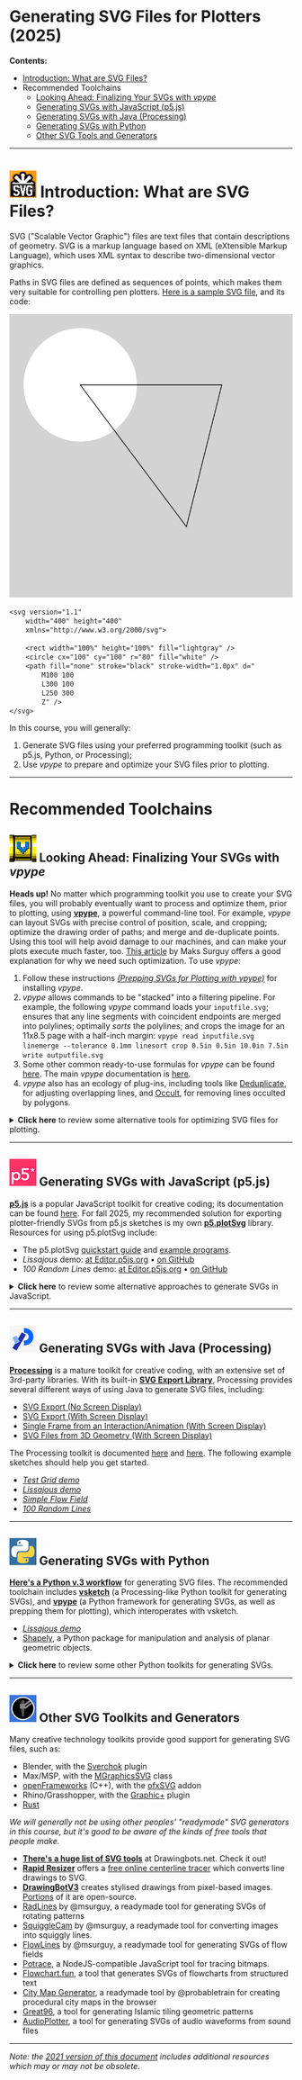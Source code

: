 # Generating SVG Files for Plotters (2025)

**Contents:** 

* [Introduction: What are SVG Files?](#-introduction-what-are-svg-files)
* Recommended Toolchains
	* [Looking Ahead: Finalizing Your SVGs with *vpype*](#-looking-ahead-finalizing-your-svgs-with-vpype)
	* [Generating SVGs with JavaScript (p5.js)](#-generating-svgs-with-javascript-p5js)
	* [Generating SVGs with Java (Processing)](#-generating-svgs-with-java-processing)
	* [Generating SVGs with Python](#-generating-svgs-with-python)
	* [Other SVG Tools and Generators](#-other-svg-toolkits-and-generators)

---

# ![SVG](img/svg_logo.png) Introduction: What are SVG Files?

SVG ("Scalable Vector Graphic") files are text files that contain descriptions of geometry. SVG is a markup language based on XML (eXtensible Markup Language), which uses XML syntax to describe two-dimensional vector graphics.

Paths in SVG files are defined as sequences of points, which makes them very suitable for controlling pen plotters. [Here is a sample SVG file](https://raw.githubusercontent.com/golanlevin/DrawingWithMachines/refs/heads/main/generating_svg/img/simple_svg.svg), and its code: 

<img src="img/simple_svg.svg">

```
<svg version="1.1"
	width="400" height="400"
	xmlns="http://www.w3.org/2000/svg">

	<rect width="100%" height="100%" fill="lightgray" />
	<circle cx="100" cy="100" r="80" fill="white" />
	<path fill="none" stroke="black" stroke-width="1.0px" d="
		M100 100 
		L300 100 
		L250 300 
		Z" />
</svg>
```

In this course, you will generally: 

1. Generate SVG files using your preferred programming toolkit (such as p5.js, Python, or Processing);
2. Use *vpype* to prepare and optimize your SVG files prior to plotting. 

---

# Recommended Toolchains

## ![vpype](img/vpype_logo.png) Looking Ahead: Finalizing Your SVGs with *vpype*

**Heads up!** No matter which programming toolkit you use to create your SVG files, you will probably eventually want to process and optimize them, prior to plotting, using [**vpype**](https://github.com/abey79/vpype), a powerful command-line tool. For example, *vpype* can layout SVGs with precise control of position, scale, and cropping; optimize the drawing order of paths; and merge and de-duplicate points. Using this tool will help avoid damage to our machines, and can make your plots execute much faster, too. [This article](https://plotterfiles.com/news/optimizing-files-for-plotting) by Maks Surguy offers a good explanation for why we need such optimization. To use *vpype*: 

1. Follow these instructions [*(Prepping SVGs for Plotting with vpype)*](vpype_svg_prep/README.md) for installing *vpype*.
2. *vpype* allows commands to be "stacked" into a filtering pipeline. For example, the following *vpype* command loads your `inputfile.svg`; ensures that any line segments with coincident endpoints are merged into polylines; optimally *sorts* the polylines; and crops the image for an 11x8.5 page with a half-inch margin: `vpype read inputfile.svg linemerge --tolerance 0.1mm linesort crop 0.5in 0.5in 10.0in 7.5in write outputfile.svg`
3. Some other common ready-to-use formulas for *vpype* can be found [here](https://github.com/abey79/vpype?tab=readme-ov-file#examples). The main *vpype* documentation is [here](https://vpype.readthedocs.io/en/latest/index.html).
4. *vpype* also has an ecology of plug-ins, including tools like [Deduplicate](https://github.com/LoicGoulefert/deduplicate), for adjusting overlapping lines, and [Occult](https://github.com/LoicGoulefert/occult), for removing lines occulted by polygons.

<details>
  <summary><strong>Click here</strong> to review some alternative tools for optimizing SVG files for plotting.</summary>
  
Tools like InkScape, Adobe Illustrator, and [Boxy-SVG](https://boxy-svg.com/) may be useful for certain operations, such as scaling and cropping, but they lack affordances for making *plotter-specific* optimizations to SVG files. As mentioned, *vpype* is the recommended tool for optimizing your SVGs in this course. However, there are two notable and potentially worthwhile alternatives: 

* [saxi](https://github.com/alexrudd2/saxi) - powerful, but AxiDraw-specific
* [PlotterFiles SVG Optimizer](https://plotterfiles.com/tools/optimizer) - simple and quick

</details>

---

## ![p5.js](img/p5_logo.png) Generating SVGs with JavaScript (p5.js)

[**p5.js**](https://p5js.org/) is a popular JavaScript toolkit for creative coding; its documentation can be found [here](https://p5js.org/reference/). For fall 2025, my recommended solution for exporting plotter-friendly SVGs from p5.js sketches is my own [**p5.plotSvg**](https://github.com/golanlevin/p5.plotSvg) library. Resources for using p5.plotSvg include:

* The p5.plotSvg [quickstart guide](https://github.com/golanlevin/p5.plotSvg/blob/main/README.md#quickstart-installation) and [example programs](https://github.com/golanlevin/p5.plotSvg/blob/main/examples/README.md). 
* *Lissajous* demo: [at Editor.p5js.org](https://editor.p5js.org/golan/sketches/vPpKzbp7h) • [on GitHub](p5js/p5_with_p5plotSvg/plotSvg_lissajous/sketch.js)
* *100 Random Lines* demo: [at Editor.p5js.org](https://editor.p5js.org/golan/sketches/KeTD57Bc9) • [on GitHub](p5js/p5_with_p5plotSvg/plotSvg_100_random_lines/sketch.js)


<details>
  <summary><strong>Click here</strong> to review some alternative approaches to generate SVGs in JavaScript.</summary>

* [*p5.js-svg*](https://github.com/zenozeng/p5.js-svg) p5.js library, by @zenozeng.  Note that this is an SVG *runtime* which completely replaces p5's Canvas-based renderer. For @zenozeng's p5.js-svg library, here is the *Lissajous demo* ([at Editor.p5js.org](https://editor.p5js.org/golan/sketches/JBWOKOQYH) and [on GitHub](p5js/p5_with_p5svgjs/svg_lissajous/sketch.js)); and a demo of *100 Random Lines* ([at Editor.p5js.org](https://editor.p5js.org/golan/sketches/afWmQU4yg) and [on GitHub](p5js/p5_with_p5svgjs/svg_random_lines/sketch.js)).
* Construct SVGs completely from scratch in p5.js: Demo [at Editor.p5js.org](https://editor.p5js.org/golan/sketches/cR3C_JI1-) • [on GitHub](p5js/p5_with_svg_from_scratch/sketch.js)
* [*Three.js*](https://threejs.org/) supports SVG export via its [SVGRenderer](https://threejs.org/docs/#examples/en/renderers/SVGRenderer) class.
* [*D3.js*](https://d3js.org/), widely used in data visualization, can export SVG as described [here](https://observablehq.com/@mbostock/saving-svg).
* [*svg5.js*](https://www.npmjs.com/package/svg5) by @MAKIO135:  (demo at [Editor.p5js.org](https://editor.p5js.org/golan/sketches/QbOhi4I1v))
* [*Rune.js*](http://runemadsen.github.io/rune.js/) by @runemadsen, with [rune.save.js](https://www.npmjs.com/package/rune.save.js) by @alterebro
* [*canvas-sketch*](https://github.com/mattdesl/canvas-sketch/) by @mattdesl, with [```pathsToSVG()```](https://github.com/mattdesl/canvas-sketch-util/blob/master/docs/penplot.md#pathsToSVG) from [canvas-sketch-util](https://github.com/mattdesl/canvas-sketch-util/blob/master/docs/penplot.md)
* [*Paper.js*](http://paperjs.org/) by @lehni, using [```exportSVG()```](http://paperjs.org/reference/project/#exportsvg) as shown [here](http://paperjs.org/features/#svg-import-and-export) 

</details>

---

## ![Processing](img/processing_logo.png) Generating SVGs with Java (Processing)

[**Processing**](https://processing.org/) is a mature toolkit for creative coding, with an extensive set of 3rd-party libraries. With its built-in [**SVG Export Library**](https://processing.org/reference/libraries/svg/index.html), Processing provides several different ways of using Java to generate SVG files, including: 

* [SVG Export (No Screen Display)](https://processing.org/reference/libraries/svg/index.html#svg-export-no-screen-display)
* [SVG Export (With Screen Display)](https://processing.org/reference/libraries/svg/index.html#svg-export-with-screen-display)
* [Single Frame from an Interaction/Animation (With Screen Display)](https://processing.org/reference/libraries/svg/index.html#single-frame-from-an-animation-with-screen-display)
* [SVG Files from 3D Geometry (With Screen Display)](https://processing.org/reference/libraries/svg/index.html#svg-files-from-3d-geometry-with-screen-display)

The Processing toolkit is documented [here](https://processing.org/reference) and [here](https://processing.org/environment). The following example sketches should help you get started.

* [*Test Grid demo*](processing_java/svg_testgrid/svg_testgrid.pde)
* [*Lissajous demo*](processing_java/svg_lissajous/svg_lissajous.pde)
* [*Simple Flow Field*](processing_java/svg_simpleFlowField/svg_simpleFlowField.pde)
* [*100 Random Lines*](processing_java/svg_random_lines/svg_random_lines.pde)

---

## ![Python](img/python_logo.png) Generating SVGs with Python 

[**Here's a Python v.3 workflow**](python/README.md) for generating SVG files. The recommended toolchain includes [**vsketch**](https://github.com/abey79/vsketch) (a Processing-like Python toolkit for generating SVGs), and [**vpype**](https://vpype.readthedocs.io/en/latest/index.html) (a Python framework for generating SVGs, as well as prepping them for plotting), which interoperates with vsketch.

  * [*Lissajous demo*](python/svg_lissajous/sketch_svg_lissajous.py)
  * [Shapely](https://shapely.readthedocs.io/en/latest/project.html), a Python package for manipulation and analysis of planar geometric objects.


<details>
  <summary><strong>Click here</strong> to review some other Python toolkits for generating SVGs.</summary>

### Generating SVGs with py5

[**py5**](https://py5coding.org/index.html) is a new (2024) version of Processing for Python 3.9+. py5 works with other popular Python libraries and tools such as Jupyter, NumPy, SciPy, Shapely, trimesh, matplotlib, and Pillow. py5 allows you to generate SVGs using its [`py5drawsvg`](https://py5coding.org/reference/py5magics_py5drawsvg.html) command. 

### Generating SVGs with Drawsvg in Python

[Drawsvg](https://pypi.org/project/drawsvg/) is a Python 3 library for programmatically generating SVG images and animations that can render and display your drawings in a Jupyter notebook. Drawsvg is current as of June 2024. 

### Generating SVGs with Processing.py (v.3.5.4)

Processing has a semi-obsolete "Python Mode" that allows you to use the same [SVG Export Library](https://processing.org/reference/libraries/svg/index.html) as the Java version. It is documented [here](https://py.processing.org/tutorials/gettingstarted/). There are some small snags: 

* In Python Mode, the SVG Export Library is **only compatible with Processing v.3.5.4**, from 2020, [which you can download here](https://processing.org/releases). As of January 2024, the SVG Export Library is not working in the Python Mode of Processing 4.x. 
* Processing's Python Mode is not compatible with native Python libraries, such as NumPy or SciPy. 

Assuming you're working in Processing 3.5.4, you can install the Python Mode using the instructions [here](https://py.processing.org/tutorials/gettingstarted/). Here are example projects:

* [*Test Grid demo*](processing_py_3.5.4/svg_testgrid/svg_testgrid.pyde)
* [*Lissajous demo*](processing_py_3.5.4/svg_lissajous/svg_lissajous.pyde)
* [*100 Random Lines*](processing_py_3.5.4/svg_random_lines/svg_random_lines.pyde)


</details>

---

## ![Drawingbots](img/drawingbots_logo.png) Other SVG Toolkits and Generators

Many creative technology toolkits provide good support for generating SVG files, such as: 

* Blender, with the [Sverchok](https://www.patreon.com/posts/introduction-to-42844297) plugin
* Max/MSP, with the [MGraphicsSVG](https://docs.cycling74.com/apiref/js/mgraphicssvg/) class
* [openFrameworks](https://openframeworks.cc/) (C++), with the [ofxSVG](https://openframeworks.cc/documentation/ofxSVG/ofxSVG/) addon
* Rhino/Grasshopper, with the [Graphic+](https://www.food4rhino.com/en/app/graphic) plugin
* [Rust](rust/README.md)
<!-- * [Scratch](https://www.youtube.com/watch?v=c4rpS4Y9vWs) -->


*We will generally not be using other peoples' "readymade" SVG generators in this course, but it's good to be aware of the kinds of free tools that people make.*

* [**There's a huge list of SVG tools**](https://drawingbots.net/resources#5) at Drawingbots.net. Check it out!
* [**Rapid Resizer**](https://online.rapidresizer.com/tracer.php) offers a [free online centerline tracer](https://online.rapidresizer.com/tracer.php) which converts line drawings to SVG. 
* [**DrawingBotV3**](https://drawingbotv3.com/) creates stylised drawings from pixel-based images. [Portions](https://github.com/SonarSonic/DrawingBotV3) of it are open-source.
* [RadLines](https://msurguy.github.io/rad-lines/) by @msurguy, a readymade tool for generating SVGs of rotating patterns
* [SquiggleCam](https://msurguy.github.io/SquiggleCam/) by @msurguy, a readymade tool for converting images into squiggly lines.
* [FlowLines](https://msurguy.github.io/flow-lines/) by @msurguy, a readymade tool for generating SVGs of flow fields
* [Potrace](https://www.npmjs.com/package/potrace), a NodeJS-compatible JavaScript tool for tracing bitmaps.
* [Flowchart.fun](https://flowchart.fun/), a tool that generates SVGs of flowcharts from structured text
* [City Map Generator](https://maps.probabletrain.com/#/), a readymade tool by @probabletrain for creating procedural city maps in the browser
* [Great96](https://isohedral.ca/great-96/), a tool for generating Islamic tiling geometric patterns
* [AudioPlotter](https://audioplotter.ars.is/), a tool for generating SVGs of audio waveforms from sound files

---

*Note: the [2021 version of this document](2021/README_2021.md) includes additional resources which may or may not be obsolete.*